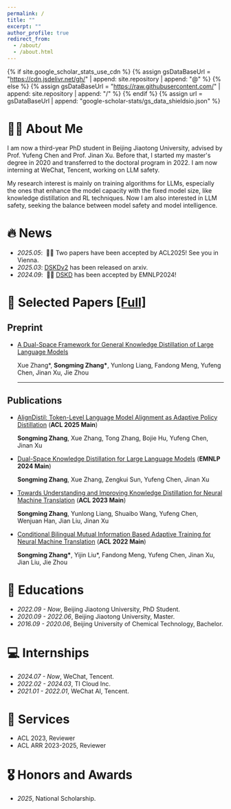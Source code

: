 ```yaml
---
permalink: /
title: ""
excerpt: ""
author_profile: true
redirect_from: 
  - /about/
  - /about.html
---
```


{% if site.google_scholar_stats_use_cdn %}
{% assign gsDataBaseUrl = "https://cdn.jsdelivr.net/gh/" | append: site.repository | append: "@" %}
{% else %}
{% assign gsDataBaseUrl = "https://raw.githubusercontent.com/" | append: site.repository | append: "/" %}
{% endif %}
{% assign url = gsDataBaseUrl | append: "google-scholar-stats/gs_data_shieldsio.json" %}

<span class='anchor' id='about-me'></span>

# 👨‍💻 About Me
I am now a third-year PhD student in Beijing Jiaotong University, advised by Prof. Yufeng Chen and Prof. Jinan Xu. Before that, I started my master's degree in 2020 and transferred to the doctoral program in 2022. I am now interning at WeChat, Tencent, working on LLM safety.

My research interest is mainly on training algorithms for LLMs, especially the ones that enhance the model capacity with the fixed model size, like knowledge distillation and RL techniques. Now I am also interested in LLM safety, seeking the balance between model safety and model intelligence.


# 🔥 News
- *2025.05*: &nbsp;🎉🎉 Two papers have been accepted by ACL2025! See you in Vienna. 
- *2025.03*: [DSKDv2](https://arxiv.org/abs/2504.11426) has been released on arxiv. 
- *2024.09*: &nbsp;🎉🎉 [DSKD](https://arxiv.org/abs/2406.17328) has been accepted by EMNLP2024! 

# 📝 Selected Papers [[Full]](https://scholar.google.com/citations?user=u_bYOuYAAAAJ&hl=zh-CN)

<!-- <div class='paper-box'><div class='paper-box-image'><div><div class="badge">CVPR 2016</div><img src='images/500x300.png' alt="sym" width="100%"></div></div> -->
<!-- <div class='paper-box-text' markdown="1"> -->
## Preprint

- [A Dual-Space Framework for General Knowledge Distillation of Large Language Models](https://arxiv.org/abs/2504.11426)

  Xue Zhang*, **Songming Zhang\***, Yunlong Liang, Fandong Meng, Yufeng Chen, Jinan Xu, Jie Zhou

  ---

## Publications

- [AlignDistil: Token-Level Language Model Alignment as Adaptive Policy Distillation](https://arxiv.org/abs/2503.02832) (**ACL 2025 Main**)

  **Songming Zhang**, Xue Zhang, Tong Zhang, Bojie Hu, Yufeng Chen, Jinan Xu

- [Dual-Space Knowledge Distillation for Large Language Models](https://arxiv.org/abs/2406.17328) (**EMNLP 2024 Main**)

  **Songming Zhang**, Xue Zhang, Zengkui Sun, Yufeng Chen, Jinan Xu

- [Towards Understanding and Improving Knowledge Distillation
for Neural Machine Translation](https://arxiv.org/abs/2305.08096) (**ACL 2023 Main**)

  **Songming Zhang**, Yunlong Liang, Shuaibo Wang, Yufeng Chen, Wenjuan Han, Jian Liu, Jinan Xu

- [Conditional Bilingual Mutual Information Based Adaptive Training for Neural Machine Translation](https://arxiv.org/abs/2203.02951) (**ACL 2022 Main**)

  **Songming Zhang\***, Yijin Liu*, Fandong Meng, Yufeng Chen, Jinan Xu, Jian Liu, Jie Zhou


<!-- [**Project**](https://scholar.google.com/citations?view_op=view_citation&hl=zh-CN&user=DhtAFkwAAAAJ&citation_for_view=DhtAFkwAAAAJ:ALROH1vI_8AC) <strong><span class='show_paper_citations' data='DhtAFkwAAAAJ:ALROH1vI_8AC'></span></strong>
- Lorem ipsum dolor sit amet, consectetur adipiscing elit. Vivamus ornare aliquet ipsum, ac tempus justo dapibus sit amet. 
</div>
</div> -->

<!-- - [Lorem ipsum dolor sit amet, consectetur adipiscing elit. Vivamus ornare aliquet ipsum, ac tempus justo dapibus sit amet](https://github.com), A, B, C, **CVPR 2020** -->


# 📖 Educations
- *2022.09 - Now*, Beijing Jiaotong University, PhD Student. 
- *2020.09 - 2022.06*, Beijing Jiaotong University, Master.
- *2016.09 - 2020.06*, Beijing University of Chemical Technology, Bachelor. 

<!-- # 💬 Invited Talks
- *2021.06*, Lorem ipsum dolor sit amet, consectetur adipiscing elit. Vivamus ornare aliquet ipsum, ac tempus justo dapibus sit amet. 
- *2021.03*, Lorem ipsum dolor sit amet, consectetur adipiscing elit. Vivamus ornare aliquet ipsum, ac tempus justo dapibus sit amet.  \| [\[video\]](https://github.com/) -->

# 💻 Internships
- *2024.07 - Now*, WeChat, Tencent.
- *2022.02 - 2024.03*, TI Cloud Inc.
- *2021.01 - 2022.01*, WeChat AI, Tencent.

# 🔖 Services
- ACL 2023, Reviewer
- ACL ARR 2023-2025, Reviewer

# 🎖 Honors and Awards
- *2025*, National Scholarship. 